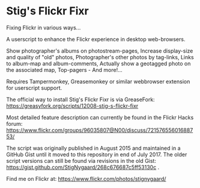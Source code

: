 # Stig's Flickr Fixr
Fixing Flickr in various ways...

A userscript to enhance the Flickr experience in desktop web-browsers.

Show photographer's albums on photostream-pages, Increase display-size and quality of "old" photos, Photographer's other photos by tag-links, Links to album-map and album-comments, Actually show a geotagged photo on the associated map, Top-pagers - And more!...

Requires Tampermonkey, Greasemonkey or similar webbrowser extension for userscript support.
 
The official way to install Stig's Flickr Fixr is via GreaseFork: https://greasyfork.org/scripts/12008-stig-s-flickr-fixr

Most detailed feature description can currently be found in the Flickr Hacks forum: https://www.flickr.com/groups/96035807@N00/discuss/72157655601688753/

The script was originally published in August 2015 and maintained in a GitHub Gist until it moved to this repository in end of July 2017.
The older script versions can still be found via revisions in the old Gist: https://gist.github.com/StigNygaard/268c676687c5ff53130c .


Find me on Flickr at: https://www.flickr.com/photos/stignygaard/
